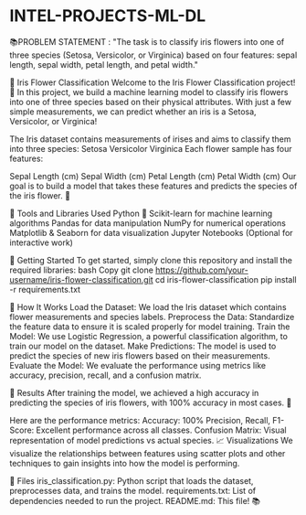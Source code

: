 # INTEL-PROJECTS-ML-DL
📚PROBLEM STATEMENT :
"The task is to classify iris flowers into one of three species (Setosa, Versicolor, or Virginica) based on four features: sepal length, sepal width, petal length, and petal width."


🌸 Iris Flower Classification
Welcome to the Iris Flower Classification project! 🌿 In this project, we build a machine learning model to classify iris flowers into one of three species based on their physical attributes. With just a few simple measurements, we can predict whether an iris is a Setosa, Versicolor, or Virginica!
 
The Iris dataset contains measurements of irises and aims to classify them into three species:
Setosa
Versicolor
Virginica
Each flower sample has four features:

Sepal Length (cm)
Sepal Width (cm)
Petal Length (cm)
Petal Width (cm)
Our goal is to build a model that takes these features and predicts the species of the iris flower. 🎯

🔧 Tools and Libraries Used
Python 🐍
Scikit-learn for machine learning algorithms
Pandas for data manipulation
NumPy for numerical operations
Matplotlib & Seaborn for data visualization
Jupyter Notebooks (Optional for interactive work)

🚀 Getting Started
To get started, simply clone this repository and install the required libraries:
bash
Copy
git clone https://github.com/your-username/iris-flower-classification.git
cd iris-flower-classification
pip install -r requirements.txt

🧠 How It Works
Load the Dataset: We load the Iris dataset which contains flower measurements and species labels.
Preprocess the Data: Standardize the feature data to ensure it is scaled properly for model training.
Train the Model: We use Logistic Regression, a powerful classification algorithm, to train our model on the dataset.
Make Predictions: The model is used to predict the species of new iris flowers based on their measurements.
Evaluate the Model: We evaluate the performance using metrics like accuracy, precision, recall, and a confusion matrix.

🎯 Results
After training the model, we achieved a high accuracy in predicting the species of iris flowers, with 100% accuracy in most cases. 🎉

Here are the performance metrics:
Accuracy: 100%
Precision, Recall, F1-Score: Excellent performance across all classes.
Confusion Matrix: Visual representation of model predictions vs actual species.
📈 Visualizations
We visualize the relationships between features using scatter plots and other techniques to gain insights into how the model is performing.

📂 Files
iris_classification.py: Python script that loads the dataset, preprocesses data, and trains the model.
requirements.txt: List of dependencies needed to run the project.
README.md: This file! 📚

